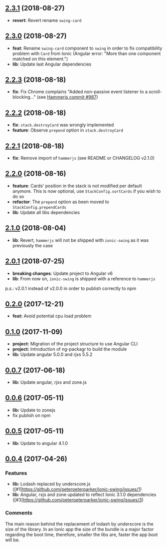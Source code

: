 <a name="2.3.1"></a>
## [2.3.1](https://github.com/peterpeterparker/ionic-swing/compare/v2.3.0...v2.3.1) (2018-08-27)
* **revert**: Revert rename `swing-card`

<a name="2.3.0"></a>
## [2.3.0](https://github.com/peterpeterparker/ionic-swing/compare/v2.2.3...v2.3.0) (2018-08-27)
* **feat**: Rename `swing-card` component to `swing` in order to fix compatibility problem with `Card` from Ionic (Angular error: "More than one component matched on this element.")
* **lib**: Update last Angular dependencies

<a name="2.2.3"></a>
## [2.2.3](https://github.com/peterpeterparker/ionic-swing/compare/v2.2.2...v2.2.3) (2018-08-18)
* **fix**: Fix Chrome complains "Added non-passive event listener to a scroll-blocking..." (see [Hammerjs commit #987](https://github.com/hammerjs/hammer.js/pull/987/commits/49cd23d30d9618c5e8b14dd4412f94454143e080))

<a name="2.2.2"></a>
## [2.2.2](https://github.com/peterpeterparker/ionic-swing/compare/v2.2.1...v2.2.2) (2018-08-18)
* **fix**: `stack.destroyCard` was wrongly implemented
* **feature**: Observe `prepend` option in `stack.destroyCard`

<a name="2.2.1"></a>
## [2.2.1](https://github.com/peterpeterparker/ionic-swing/compare/v2.2.0...v2.2.1) (2018-08-18)
* **fix**: Remove import of `hammerjs` (see README or CHANGELOG v2.1.0)

<a name="2.2.0"></a>
## [2.2.0](https://github.com/peterpeterparker/ionic-swing/compare/v2.1.0...v2.2.0) (2018-08-16)
* **feature**: Cards' position in the stack is not modified per default anymore. This is now optional, use `StackConfig.sortCards` if you wish to do so
* **refactor**: The `prepend` option as been moved to  `StackConfig.prependCards`
* **lib**: Update all libs dependencies

<a name="2.1.0"></a>
## [2.1.0](https://github.com/peterpeterparker/ionic-swing/compare/v2.0.1...v2.1.0) (2018-08-04)
* **lib**: Revert, `hammerjs` will not be shipped with `ionic-swing` as it was previously the case

<a name="2.0.1"></a>
## [2.0.1](https://github.com/peterpeterparker/ionic-swing/compare/v0.2.0...v2.0.1) (2018-07-25)
* **breaking changes**: Update project to Angular v6
* **lib**: From now on, `ionic-swing` is shipped with a reference to `hammerjs`

p.s.: v2.0.1 instead of v2.0.0 in order to publish correctly to npm

<a name="0.2.0"></a>
## [0.2.0](https://github.com/peterpeterparker/ionic-swing/compare/v0.0.10...v0.2.0) (2017-12-21)
* **feat:** Avoid potential cpu load problem

<a name="0.1.0"></a>
## [0.1.0](https://github.com/peterpeterparker/ionic-swing/compare/v0.0.10...v0.1.0) (2017-11-09)
* **project:** Migration of the project structure to use Angular CLI
* **project:** Introduction of ng-packagr to build the module
* **lib:** Update angular 5.0.0 and rjxs 5.5.2

<a name="0.0.7"></a>
## [0.0.7](https://github.com/peterpeterparker/ionic-swing/compare/v0.0.6...v0.0.10) (2017-06-18)
* **lib:** Update angular, rjxs and zone.js

<a name="0.0.6"></a>
## [0.0.6](https://github.com/peterpeterparker/ionic-swing/compare/v0.0.5...v0.0.6) (2017-05-11)
* **lib:** Update to zonejs
* fix publish on npm

<a name="0.0.5"></a>
## [0.0.5](https://github.com/peterpeterparker/ionic-swing/compare/v0.0.4...v0.0.5) (2017-05-11)
* **lib:** Update to angular 4.1.0

<a name="0.0.4"></a>
## [0.0.4](https://github.com/peterpeterparker/ionic-swing/compare/v0.0.3...v0.0.4) (2017-04-26)

### Features

* **lib:** Lodash replaced by underscore.js ([#1]https://github.com/peterpeterparker/ionic-swing/issues/1)
* **lib:** Angular, rxjs and zone updated to reflect Ionic 3.1.0 dependencies ([#3]https://github.com/peterpeterparker/ionic-swing/issues/3)

### Comments

The main reason behind the replacement of lodash by underscore is the size of the library. In an Ionic app the size of the bundle is a major factor regarding the boot time, therefore, smaller the libs are, faster the app boot will be.
